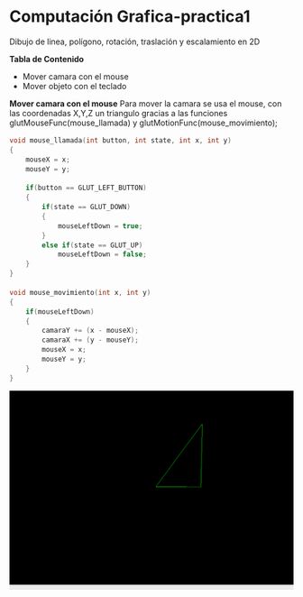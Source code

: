 # Computación Grafica-practica1
Dibujo de linea, polígono, rotación,  traslación y escalamiento en 2D


**Tabla de Contenido**
- Mover camara con el mouse
- Mover objeto con el teclado



**Mover camara con el mouse**
Para mover la camara se usa el mouse, con las coordenadas X,Y,Z un triangulo gracias a las funciones   glutMouseFunc(mouse_llamada) y 
  glutMotionFunc(mouse_movimiento);


```c++
void mouse_llamada(int button, int state, int x, int y)
{
    mouseX = x;
    mouseY = y;

    if(button == GLUT_LEFT_BUTTON)
    {
        if(state == GLUT_DOWN)
        {
            mouseLeftDown = true;
        }
        else if(state == GLUT_UP)
            mouseLeftDown = false;
    }
}

void mouse_movimiento(int x, int y)
{
    if(mouseLeftDown)
    {
        camaraY += (x - mouseX);
        camaraX += (y - mouseY);
        mouseX = x;
        mouseY = y;
    }
}
```

![Mover camara](https://github.com/DenisCcallo/Grafica2/blob/master/2%20imagenes/camaramouse.gif "Mover camara")
